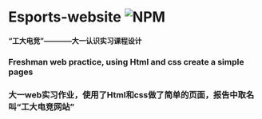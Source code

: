 # Esports-website	![NPM](https://img.shields.io/npm/l/express)
#### “工大电竞”————大一认识实习课程设计
### Freshman web practice, using Html and css create a simple pages 
### 大一web实习作业，使用了Html和css做了简单的页面，报告中取名叫“工大电竞网站”
# 

